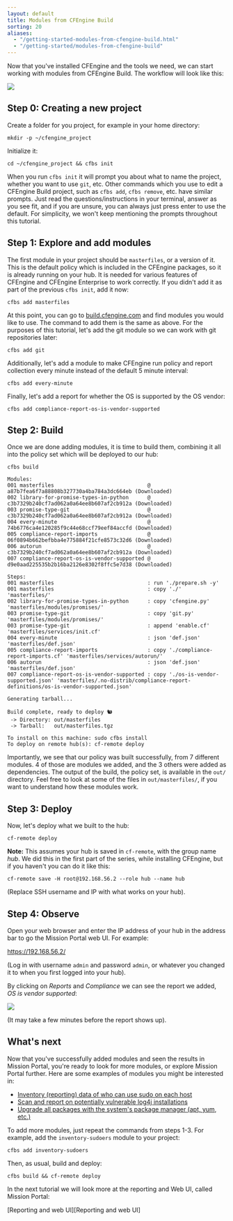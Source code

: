 ```yaml
---
layout: default
title: Modules from CFEngine Build
sorting: 20
aliases:
  - "/getting-started-modules-from-cfengine-build.html"
  - "/getting-started/modules-from-cfengine-build"
---
```


Now that you've installed CFEngine and the tools we need, we can start working with modules from CFEngine Build.
The workflow will look like this:

![](workflow.png)

## Step 0: Creating a new project

Create a folder for you project, for example in your home directory:

```command
mkdir -p ~/cfengine_project
```

Initialize it:

```command
cd ~/cfengine_project && cfbs init
```

When you run `cfbs init` it will prompt you about what to name the project, whether you want to use `git`, etc.
Other commands which you use to edit a CFEngine Build project, such as `cfbs add`, `cfbs remove`, etc. have similar prompts.
Just read the questions/instructions in your terminal, answer as you see fit, and if you are unsure, you can always just press enter to use the default.
For simplicity, we won't keep mentioning the prompts throughout this tutorial.

## Step 1: Explore and add modules

The first module in your project should be `masterfiles`, or a version of it.
This is the default policy which is included in the CFEngine packages, so it is already running on your hub.
It is needed for various features of CFEngine and CFEngine Enterprise to work correctly.
If you didn't add it as part of the previous `cfbs init`, add it now:

```command
cfbs add masterfiles
```

At this point, you can go to [build.cfengine.com](https://build.cfengine.com) and find modules you would like to use.
The command to add them is the same as above.
For the purposes of this tutorial, let's add the git module so we can work with git repositories later:

```command
cfbs add git
```

Additionally, let's add a module to make CFEngine run policy and report collection every minute instead of the default 5 minute interval:

```command
cfbs add every-minute
```

Finally, let's add a report for whether the OS is supported by the OS vendor:

```command
cfbs add compliance-report-os-is-vendor-supported
```

## Step 2: Build

Once we are done adding modules, it is time to build them, combining it all into the policy set which will be deployed to our hub:

```command
cfbs build
```

```output
Modules:
001 masterfiles                              @ a87b7fea6f7a88808b327730a4ba784a3dc664eb (Downloaded)
002 library-for-promise-types-in-python      @ c3b7329b240cf7ad062a0a64ee8b607af2cb912a (Downloaded)
003 promise-type-git                         @ c3b7329b240cf7ad062a0a64ee8b607af2cb912a (Downloaded)
004 every-minute                             @ 74b6776ca4e120285f9c44e68ccf79eef84accfd (Downloaded)
005 compliance-report-imports                @ 06f0894b662befbba4e775884f21cfe8573c32d6 (Downloaded)
006 autorun                                  @ c3b7329b240cf7ad062a0a64ee8b607af2cb912a (Downloaded)
007 compliance-report-os-is-vendor-supported @ d9e0aad225535b2b16ba2126e8302f8ffc5e7d38 (Downloaded)

Steps:
001 masterfiles                              : run './prepare.sh -y'
001 masterfiles                              : copy './' 'masterfiles/'
002 library-for-promise-types-in-python      : copy 'cfengine.py' 'masterfiles/modules/promises/'
003 promise-type-git                         : copy 'git.py' 'masterfiles/modules/promises/'
003 promise-type-git                         : append 'enable.cf' 'masterfiles/services/init.cf'
004 every-minute                             : json 'def.json' 'masterfiles/def.json'
005 compliance-report-imports                : copy './compliance-report-imports.cf' 'masterfiles/services/autorun/'
006 autorun                                  : json 'def.json' 'masterfiles/def.json'
007 compliance-report-os-is-vendor-supported : copy './os-is-vendor-supported.json' 'masterfiles/.no-distrib/compliance-report-definitions/os-is-vendor-supported.json'

Generating tarball...

Build complete, ready to deploy 🐿
 -> Directory: out/masterfiles
 -> Tarball:   out/masterfiles.tgz

To install on this machine: sudo cfbs install
To deploy on remote hub(s): cf-remote deploy
```

Importantly, we see that our policy was built successfully, from 7 different modules.
4 of those are modules we added, and the 3 others were added as dependencies.
The output of the build, the policy set, is available in the `out/` directory.
Feel free to look at some of the files in `out/masterfiles/`, if you want to understand how these modules work.

## Step 3: Deploy

Now, let's deploy what we built to the hub:

```command
cf-remote deploy
```

**Note:** This assumes your hub is saved in `cf-remote`, with the group name _hub_.
We did this in the first part of the series, while installing CFEngine, but if you haven't you can do it like this:

```command
cf-remote save -H root@192.168.56.2 --role hub --name hub
```

(Replace SSH username and IP with what works on your hub).

## Step 4: Observe

Open your web browser and enter the IP address of your hub in the address bar to go the Mission Portal web UI.
For example:

https://192.168.56.2/

(Log in with username `admin` and password `admin`, or whatever you changed it to when you first logged into your hub).

By clicking on _Reports_ and _Compliance_ we can see the report we added, _OS is vendor supported_:

![](os-is-vendor-supported.gif)

(It may take a few minutes before the report shows up).

## What's next

Now that you've successfully added modules and seen the results in Mission Portal, you're ready to look for more modules, or explore Mission Portal further.
Here are some examples of modules you might be interested in:

- [Inventory (reporting) data of who can use sudo on each host](https://build.cfengine.com/modules/inventory-sudoers/)
- [Scan and report on potentially vulnerable log4j installations](https://build.cfengine.com/modules/cve-2021-44228-log4j/)
- [Upgrade all packages with the system's package manager (apt, yum, etc.)](https://build.cfengine.com/modules/upgrade-all-packages/)

To add more modules, just repeat the commands from steps 1-3.
For example, add the `inventory-sudoers` module to your project:

```command
cfbs add inventory-sudoers
```

Then, as usual, build and deploy:

```command
cfbs build && cf-remote deploy
```

In the next tutorial we will look more at the reporting and Web UI, called Mission Portal:

[Reporting and web UI][Reporting and web UI]

